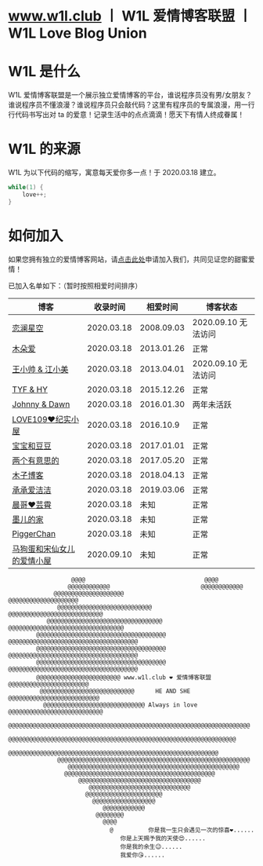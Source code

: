 # www.w1l.club 丨 W1L 爱情博客联盟 丨 W1L Love Blog Union

# W1L 是什么

W1L 爱情博客联盟是一个展示独立爱情博客的平台，谁说程序员没有男/女朋友？谁说程序员不懂浪漫？谁说程序员只会敲代码？这里有程序员的专属浪漫，用一行行代码书写出对 ta 的爱意！记录生活中的点点滴滴！愿天下有情人终成眷属！

# W1L 的来源

W1L 为以下代码的缩写，寓意每天爱你多一点！于 2020.03.18 建立。

```c
while(1) {
	love++;
}
```

# 如何加入

如果您拥有独立的爱情博客网站，请[点击此处](https://github.com/W1LUnion/w1lunion.github.io/issues/1)申请加入我们，共同见证您的甜蜜爱情！

已加入名单如下：（暂时按照相爱时间排序）

|  博客  |  收录时间  |  相爱时间  |  博客状态  |
| ------ | ------ | ------ | ------ |
|  [恋澜星空](https://yaolan.mazefeng.com/blog/)  |  2020.03.18  |  2008.09.03  |  2020.09.10 无法访问  |
|  [木朵爱](http://www.muduoai.cn/)               |  2020.03.18  |  2013.01.26  | 正常        |
|  [王小帅 & 江小美](https://foreverstory.cn/)    |  2020.03.18  |  2013.04.01  |  2020.09.10 无法访问  |
|  [TYF & HY](https://www.tyfhy.cn/)             |  2020.03.18  |  2015.12.26  |  正常       |
|  [Johnny & Dawn](https://iamjohnnyzhuang.github.io/LoveRecord/iloveu.html)  |  2020.03.18  |  2016.01.30  |  两年未活跃  |
|  [LOVE109❤️纪实小屋](https://www.love109.cn/)  |  2020.03.18  |  2016.10.9   |  正常       |
|  [宝宝和豆豆](https://www.myann.cn/)            |  2020.03.18  |  2017.01.01  |  正常       |
|  [两个有意思的](https://dxq520.cn/)             |  2020.03.18  |  2017.05.20  |  正常       |
|  [木子博客](https://muuzi.cn/)                  |  2020.03.18  |  2018.04.13  |  正常       |
|  [承承爱洁洁](https://cc2jj.cn/)                |  2020.03.18  |  2019.03.06  |  正常       |
|  [晨哥❤️芸霄](https://www.fengyunxiao.cn/)     |  2020.03.18  |  未知         | 正常        |
|  [墨儿的家](https://www.chenxiaomo.com/)       |  2020.03.18  |  未知         | 正常        |
|  [PiggerChan](https://www.piggerchan.com/)    |  2020.03.18  |  未知         | 正常        |
|  [马狗蛋和宋仙女儿的爱情小屋](http://www.sdlnihao.com/)    |  2020.09.10  |  未知         | 正常        |

```
				  @@@@                                  @@@@
			     @@@@@@@@@@@@                          @@@@@@@@@@@@
			 @@@@@@@@@@@@@@@@@@@@                   @@@@@@@@@@@@@@@@@@@@
		      @@@@@@@@@@@@@@@@@@@@@@@@@@@           @@@@@@@@@@@@@@@@@@@@@@@@@@@
		   @@@@@@@@@@@@@@@@@@@@@@@@@@@@@@@@@     @@@@@@@@@@@@@@@@@@@@@@@@@@@@@@@@@
		@@@@@@@@@@@@@@@@@@@@@@@@@@@@@@@@@@@@@   @@@@@@@@@@@@@@@@@@@@@@@@@@@@@@@@@@@@@
		@@@@@@@@@@@@@@@@@@@@@@@@@@@@@@@@@@@@@   @@@@@@@@@@@@@@@@@@@@@@@@@@@@@@@@@@@@@
		@@@@@@@@@@@@@@@@@@@@@@@@@@@@@@@@@@@@@   @@@@@@@@@@@@@@@@@@@@@@@@@@@@@@@@@@@@@
		@@@@@@@@@@@@@@@@@@@@@@@@ www.w1l.club ❤️ 爱情博客联盟 @@@@@@@@@@@@@@@@@@@@@@@
		 @@@@@@@@@@@@@@@@@@@@@@@@@@@      HE AND SHE     @@@@@@@@@@@@@@@@@@@@@@@@@@
		  @@@@@@@@@@@@@@@@@@@@@@@@@@@@@ Always in love @@@@@@@@@@@@@@@@@@@@@@@@@@@
		   @@@@@@@@@@@@@@@@@@@@@@@@@@@@@@@@@@@@@@@@@@@@@@@@@@@@@@@@@@@@@@@@@@@@@
		      @@@@@@@@@@@@@@@@@@@@@@@@@@@@@@@@@@@@@@@@@@@@@@@@@@@@@@@@@@@@@@@@@
			@@@@@@@@@@@@@@@@@@@@@@@@@@@@@@@@@@@@@@@@@@@@@@@@@@@@@@@@@@@@
			  @@@@@@@@@@@@@@@@@@@@@@@@@@@@@@@@@@@@@@@@@@@@@@@@@@@@@@@
			     @@@@@@@@@@@@@@@@@@@@@@@@@@@@@@@@@@@@@@@@@@@@@@@@@
				@@@@@@@@@@@@@@@@@@@@@@@@@@@@@@@@@@@@@@@@@@@
				    @@@@@@@@@@@@@@@@@@@@@@@@@@@@@@@@@@@
				       @@@@@@@@@@@@@@@@@@@@@@@@@@@@@
					  @@@@@@@@@@@@@@@@@@@@@@
					    @@@@@@@@@@@@@@@@@@
					       @@@@@@@@@@@@
						 @@@@@@@@
						   @@@@
						     @          你是我一生只会遇见一次的惊喜❤️......
								你是上天赐予我的天使😍......
								你是我的余生😉......
								我爱你😘......
```
